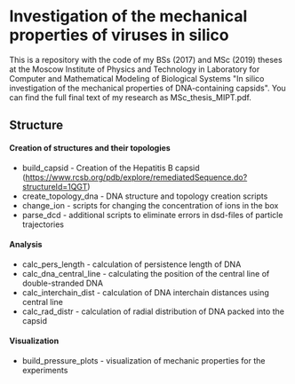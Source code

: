 # Investigation of the mechanical properties of viruses in silico

This is a repository with the code of my BSs (2017) and MSc (2019) theses at the Moscow Institute of Physics and Technology 
in Laboratory for Computer and Mathematical Modeling of Biological Systems "In silico investigation of the mechanical properties of DNA-containing capsids". 
You can find the full final text of my research as MSc_thesis_MIPT.pdf.

## Structure
#### Creation of structures and their topologies
- build_capsid - Creation of the Hepatitis B capsid (https://www.rcsb.org/pdb/explore/remediatedSequence.do?structureId=1QGT)
- create_topology_dna - DNA structure and topology creation scripts
- change_ion - scripts for changing the concentration of ions in the box
- parse_dcd - additional scripts to eliminate errors in dsd-files of particle trajectories
#### Analysis
- calc_pers_length - calculation of persistence length of DNA
- calc_dna_central_line - calculating the position of the central line of double-stranded DNA
- calc_interchain_dist - calculation of DNA interchain distances using central line
- calc_rad_distr - calculation of radial distribution of DNA packed into the capsid
#### Visualization
- build_pressure_plots - visualization of mechanic properties for the experiments
